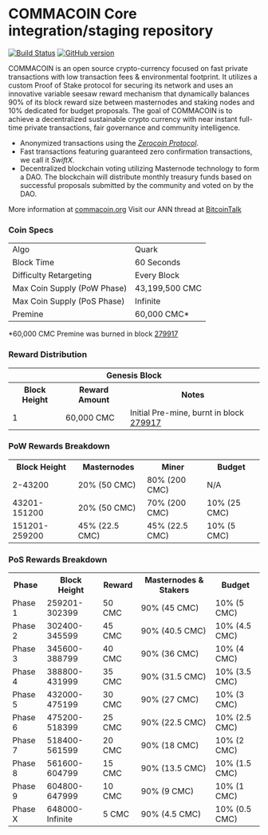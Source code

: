 COMMACOIN Core integration/staging repository
=====================================

[![Build Status](https://travis-ci.org/COMMACOIN-Project/COMMACOIN.svg?branch=master)](https://travis-ci.org/COMMACOIN-Project/COMMACOIN) [![GitHub version](https://badge.fury.io/gh/COMMACOIN-Project%2FCOMMACOIN.svg)](https://badge.fury.io/gh/COMMACOIN-Project%2FCOMMACOIN)

COMMACOIN is an open source crypto-currency focused on fast private transactions with low transaction fees & environmental footprint.  It utilizes a custom Proof of Stake protocol for securing its network and uses an innovative variable seesaw reward mechanism that dynamically balances 90% of its block reward size between masternodes and staking nodes and 10% dedicated for budget proposals. The goal of COMMACOIN is to achieve a decentralized sustainable crypto currency with near instant full-time private transactions, fair governance and community intelligence.
- Anonymized transactions using the [_Zerocoin Protocol_](http://www.commacoin.org/zpiv).
- Fast transactions featuring guaranteed zero confirmation transactions, we call it _SwiftX_.
- Decentralized blockchain voting utilizing Masternode technology to form a DAO. The blockchain will distribute monthly treasury funds based on successful proposals submitted by the community and voted on by the DAO.

More information at [commacoin.org](http://www.commacoin.org) Visit our ANN thread at [BitcoinTalk](http://www.bitcointalk.org/index.php?topic=1262920)

### Coin Specs
<table>
<tr><td>Algo</td><td>Quark</td></tr>
<tr><td>Block Time</td><td>60 Seconds</td></tr>
<tr><td>Difficulty Retargeting</td><td>Every Block</td></tr>
<tr><td>Max Coin Supply (PoW Phase)</td><td>43,199,500 CMC</td></tr>
<tr><td>Max Coin Supply (PoS Phase)</td><td>Infinite</td></tr>
<tr><td>Premine</td><td>60,000 CMC*</td></tr>
</table>

*60,000 CMC Premine was burned in block [279917](http://www.presstab.pw/phpexplorer/COMMACOIN/block.php?blockhash=206d9cfe859798a0b0898ab00d7300be94de0f5469bb446cecb41c3e173a57e0)

### Reward Distribution

<table>
<th colspan=4>Genesis Block</th>
<tr><th>Block Height</th><th>Reward Amount</th><th>Notes</th></tr>
<tr><td>1</td><td>60,000 CMC</td><td>Initial Pre-mine, burnt in block <a href="http://www.presstab.pw/phpexplorer/COMMACOIN/block.php?blockhash=206d9cfe859798a0b0898ab00d7300be94de0f5469bb446cecb41c3e173a57e0">279917</a></td></tr>
</table>

### PoW Rewards Breakdown

<table>
<th>Block Height</th><th>Masternodes</th><th>Miner</th><th>Budget</th>
<tr><td>2-43200</td><td>20% (50 CMC)</td><td>80% (200 CMC)</td><td>N/A</td></tr>
<tr><td>43201-151200</td><td>20% (50 CMC)</td><td>70% (200 CMC)</td><td>10% (25 CMC)</td></tr>
<tr><td>151201-259200</td><td>45% (22.5 CMC)</td><td>45% (22.5 CMC)</td><td>10% (5 CMC)</td></tr>
</table>

### PoS Rewards Breakdown

<table>
<th>Phase</th><th>Block Height</th><th>Reward</th><th>Masternodes & Stakers</th><th>Budget</th>
<tr><td>Phase 1</td><td>259201-302399</td><td>50 CMC</td><td>90% (45 CMC)</td><td>10% (5 CMC)</td></tr>
<tr><td>Phase 2</td><td>302400-345599</td><td>45 CMC</td><td>90% (40.5 CMC)</td><td>10% (4.5 CMC)</td></tr>
<tr><td>Phase 3</td><td>345600-388799</td><td>40 CMC</td><td>90% (36 CMC)</td><td>10% (4 CMC)</td></tr>
<tr><td>Phase 4</td><td>388800-431999</td><td>35 CMC</td><td>90% (31.5 CMC)</td><td>10% (3.5 CMC)</td></tr>
<tr><td>Phase 5</td><td>432000-475199</td><td>30 CMC</td><td>90% (27 CMC)</td><td>10% (3 CMC)</td></tr>
<tr><td>Phase 6</td><td>475200-518399</td><td>25 CMC</td><td>90% (22.5 CMC)</td><td>10% (2.5 CMC)</td></tr>
<tr><td>Phase 7</td><td>518400-561599</td><td>20 CMC</td><td>90% (18 CMC)</td><td>10% (2 CMC)</td></tr>
<tr><td>Phase 8</td><td>561600-604799</td><td>15 CMC</td><td>90% (13.5 CMC)</td><td>10% (1.5 CMC)</td></tr>
<tr><td>Phase 9</td><td>604800-647999</td><td>10 CMC</td><td>90% (9 CMC)</td><td>10% (1 CMC)</td></tr>
<tr><td>Phase X</td><td>648000-Infinite</td><td>5 CMC</td><td>90% (4.5 CMC)</td><td>10% (0.5 CMC)</td></tr>
</table>
